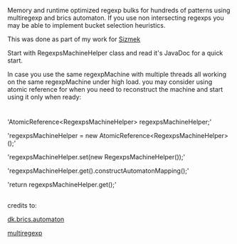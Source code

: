 
Memory and runtime optimized regexp bulks for hundreds of patterns using multiregexp and brics automaton.
If you use non intersecting regexps you may be able to implement bucket selection heuristics.

This was done as part of my work for
<a href="http://www.sizmek.com/">Sizmek</a>

Start with RegexpsMachineHelper<V> class and read it's JavaDoc for a quick start.

In case you use the same regexpMachine with multiple threads all working on the same regexpMachine
under high load. you may consider using atomic reference for when you need to reconstruct the machine
and start using it only when ready:


#
'AtomicReference<RegexpsMachineHelper<String>> regexpsMachineHelper;'

'regexpsMachineHelper = new AtomicReference<RegexpsMachineHelper<String>>();'

'regexpsMachineHelper.set(new RegexpsMachineHelper<String>());'

'regexpsMachineHelper.get().constructAutomatonMapping();'

'return regexpsMachineHelper.get();'

##


credits to:

<a href="http://www.brics.dk/automaton/">dk.brics.automaton</a>

<a href="https://github.com/fulmicoton/multiregexp">multiregexp</a>
